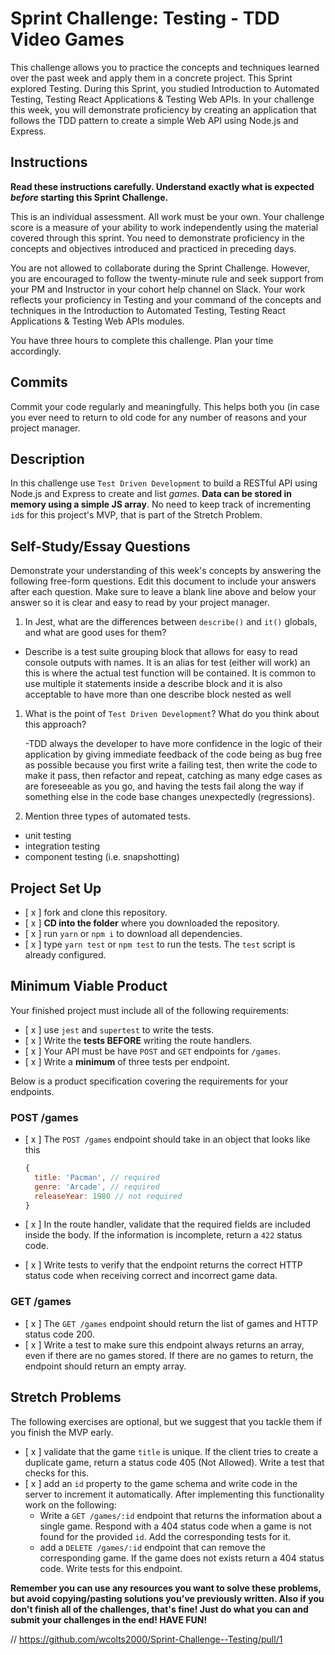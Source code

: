 # Sprint Challenge: Testing - TDD Video Games

This challenge allows you to practice the concepts and techniques learned over the past week and apply them in a concrete project. This Sprint explored Testing. During this Sprint, you studied Introduction to Automated Testing, Testing React Applications & Testing Web APIs. In your challenge this week, you will demonstrate proficiency by creating an application that follows the TDD pattern to create a simple Web API using Node.js and Express.

## Instructions

**Read these instructions carefully. Understand exactly what is expected _before_ starting this Sprint Challenge.**

This is an individual assessment. All work must be your own. Your challenge score is a measure of your ability to work independently using the material covered through this sprint. You need to demonstrate proficiency in the concepts and objectives introduced and practiced in preceding days.

You are not allowed to collaborate during the Sprint Challenge. However, you are encouraged to follow the twenty-minute rule and seek support from your PM and Instructor in your cohort help channel on Slack. Your work reflects your proficiency in Testing and your command of the concepts and techniques in the Introduction to Automated Testing, Testing React Applications & Testing Web APIs modules.

You have three hours to complete this challenge. Plan your time accordingly.

## Commits

Commit your code regularly and meaningfully. This helps both you (in case you ever need to return to old code for any number of reasons and your project manager.

## Description

In this challenge use `Test Driven Development` to build a RESTful API using Node.js and Express to create and list _games_. **Data can be stored in memory using a simple JS array**. No need to keep track of incrementing `id`s for this project's MVP, that is part of the Stretch Problem.

## Self-Study/Essay Questions

Demonstrate your understanding of this week's concepts by answering the following free-form questions. Edit this document to include your answers after each question. Make sure to leave a blank line above and below your answer so it is clear and easy to read by your project manager.

1. In Jest, what are the differences between `describe()` and `it()` globals, and what are good uses for them?

- Describe is a test suite grouping block that allows for easy to read console outputs with names. It is an alias for test (either will work) an this is where the actual test function will be contained. It is common to use multiple it statements inside a describe block and it is also acceptable to have more than one describe block nested as well

1. What is the point of `Test Driven Development`? What do you think about this approach?

   -TDD always the developer to have more confidence in the logic of their application by giving immediate feedback of the code being as bug free as possible because you first write a failing test, then write the code to make it pass, then refactor and repeat, catching as many edge cases as are foreseeable as you go, and having the tests fail along the way if something else in the code base changes unexpectedly (regressions).

1. Mention three types of automated tests.

- unit testing
- integration testing
- component testing (i.e. snapshotting)

## Project Set Up

- [ x ] fork and clone this repository.
- [ x ] **CD into the folder** where you downloaded the repository.
- [ x ] run `yarn` or `npm i` to download all dependencies.
- [ x ] type `yarn test` or `npm test` to run the tests. The `test` script is already configured.

## Minimum Viable Product

Your finished project must include all of the following requirements:

- [ x ] use `jest` and `supertest` to write the tests.
- [ x ] Write the **tests BEFORE** writing the route handlers.
- [ x ] Your API must be have `POST` and `GET` endpoints for `/games`.
- [ x ] Write a **minimum** of three tests per endpoint.

Below is a product specification covering the requirements for your endpoints.

### POST /games

- [ x ] The `POST /games` endpoint should take in an object that looks like this

  ```js
  {
    title: 'Pacman', // required
    genre: 'Arcade', // required
    releaseYear: 1980 // not required
  }
  ```

- [ x ] In the route handler, validate that the required fields are included inside the body. If the information is incomplete, return a `422` status code.
- [ x ] Write tests to verify that the endpoint returns the correct HTTP status code when receiving correct and incorrect game data.

### GET /games

- [ x ] The `GET /games` endpoint should return the list of games and HTTP status code 200.
- [ x ] Write a test to make sure this endpoint always returns an array, even if there are no games stored. If there are no games to return, the endpoint should return an empty array.

## Stretch Problems

The following exercises are optional, but we suggest that you tackle them if you finish the MVP early.

- [ x ] validate that the game `title` is unique. If the client tries to create a duplicate game, return a status code 405 (Not Allowed). Write a test that checks for this.
- [ x ] add an `id` property to the game schema and write code in the server to increment it automatically. After implementing this functionality work on the following:
  - Write a `GET /games/:id` endpoint that returns the information about a single game. Respond with a 404 status code when a game is not found for the provided `id`. Add the corresponding tests for it.
  - add a `DELETE /games/:id` endpoint that can remove the corresponding game. If the game does not exists return a 404 status code. Write tests for this endpoint.

**Remember you can use any resources you want to solve these problems, but avoid copying/pasting solutions you've previously written. Also if you don't finish all of the challenges, that's fine! Just do what you can and submit your challenges in the end! HAVE FUN!**

// https://github.com/wcolts2000/Sprint-Challenge--Testing/pull/1
